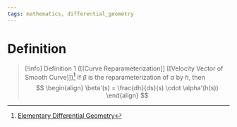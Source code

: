 ```yaml
---
tags: mathematics, differential_geometry
---
```


# Definition

> [!info] Definition 1 ([[Curve Reparameterization]] [[Velocity Vector of Smooth Curve]])[^1]
> If $\beta$ is the reparameterization of $\alpha$ by $h$, then
> $$
> \begin{align}
> \beta'(s) = \frac{dh}{ds}(s) \cdot \alpha'(h(s))
> \end{align}
> $$

[^1]: [Elementary Differential Geometry](zotero://open-pdf/library/items/F6CCEWIU?page=35)